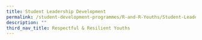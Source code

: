 ```yaml
---
title: Student Leadership Development
permalink: /student-development-programmes/R-and-R-Youths/Student-Leadership-Development/permalink
description: ""
third_nav_title: Respectful & Resilient Youths
---
```

